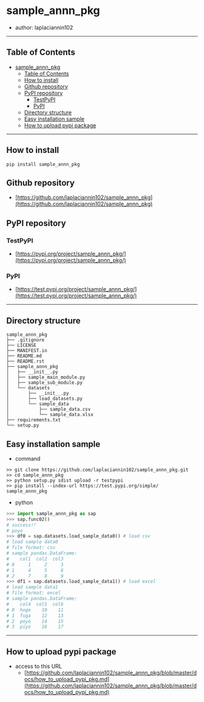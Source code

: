 # sample_annn_pkg

- author: laplaciannin102

---

## Table of Contents

- [sample_annn_pkg](#sample_annn_pkg)
  - [Table of Contents](#table-of-contents)
  - [How to install](#how-to-install)
  - [Github repository](#github-repository)
  - [PyPI repository](#pypi-repository)
    - [TestPyPI](#testpypi)
    - [PyPI](#pypi)
  - [Directory structure](#directory-structure)
  - [Easy installation sample](#easy-installation-sample)
  - [How to upload pypi package](#how-to-upload-pypi-package)

---

## How to install

```shell
pip install sample_annn_pkg
```

## Github repository

- [https://github.com/laplaciannin102/sample_annn_pkg](https://github.com/laplaciannin102/sample_annn_pkg)

## PyPI repository

### TestPyPI

- [https://pypi.org/project/sample_annn_pkg/](https://pypi.org/project/sample_annn_pkg/)

### PyPI

- [https://test.pypi.org/project/sample_annn_pkg/](https://test.pypi.org/project/sample_annn_pkg/)

---

## Directory structure

```
sample_annn_pkg
├── .gitignore
├── LICENSE
├── MANIFEST.in
├── README.md
├── README.rst
├── sample_annn_pkg
│   ├── __init__.py
│   ├── sample_main_module.py
│   ├── sample_sub_module.py
│   └── datasets
│       ├── __init__.py
│       ├── load_datasets.py
│       └── sample_data
│           ├── sample_data.csv
│           └── sample_data.xlsx
├── requirements.txt
└── setup.py
```

## Easy installation sample

- command

```shell
>> git clone https://github.com/laplaciannin102/sample_annn_pkg.git
>> cd sample_annn_pkg
>> python setup.py sdist upload -r testpypi
>> pip install --index-url https://test.pypi.org/simple/ sample_annn_pkg
```

- python

```python
>>> import sample_annn_pkg as sap
>>> sap.func02()
# success!!
# poyo
>>> df0 = sap.datasets.load_sample_data0() # load csv
# load sample data0
# file format: csv
# sample pandas.DataFrame:
#    col1  col2  col3
# 0     1     2     3
# 1     4     5     6
# 2     7     8     9
>>> df1 = sap.datasets.load_sample_data1() # load excel
# load sample data1
# file format: excel
# sample pandas.DataFrame:
#    col4  col5  col6
# 0  hoge    10    11
# 1  fuga    12    13
# 2  poyo    14    15
# 3  piyo    16    17
```

---

## How to upload pypi package

- access to this URL
  - [https://github.com/laplaciannin102/sample_annn_pkg/blob/master/docs/how_to_upload_pypi_pkg.md](https://github.com/laplaciannin102/sample_annn_pkg/blob/master/docs/how_to_upload_pypi_pkg.md)

